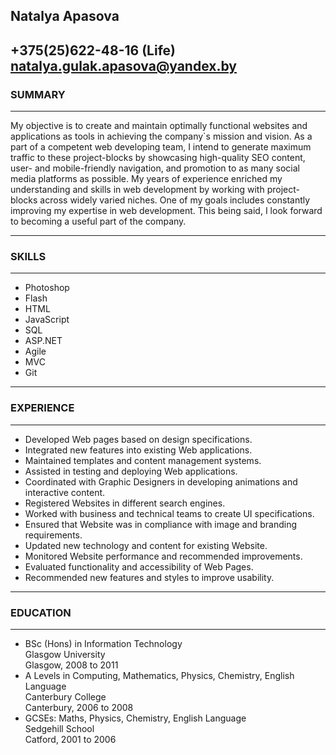 ## **Natalya Apasova**  
+375(25)622-48-16 (Life)  
<natalya.gulak.apasova@yandex.by>  
---------------

### SUMMARY  

---------------

My objective is to create and maintain optimally functional websites and applications as tools in achieving the company`s mission and vision. As a part of a competent web developing team, I intend to generate maximum traffic to these project-blocks by showcasing high-quality SEO content, user- and mobile-friendly navigation, and promotion to as many social media platforms as possible. My years of experience enriched my understanding and skills in web development by working with project-blocks across widely varied niches. One of my goals includes constantly improving my expertise in web development. This being said, I look forward to becoming a useful part of the company.  

---------------

### SKILLS

---------------

* Photoshop  
* Flash  
* HTML  
* JavaScript  
* SQL  
* ASP.NET  
* Agile  
* MVC  
* Git
  
---------------

### EXPERIENCE  

---------------

* Developed Web pages based on design specifications.  
* Integrated new features into existing Web applications.  
* Maintained templates and content management systems.  
* Assisted in testing and deploying Web applications.  
* Coordinated with Graphic Designers in developing animations and interactive content.
* Registered Websites in different search engines.  
* Worked with business and technical teams to create UI specifications. 
* Ensured that Website was in compliance with image and branding requirements.  
* Updated new technology and content for existing Website.  
* Monitored Website performance and recommended improvements.  
* Evaluated functionality and accessibility of Web Pages.  
* Recommended new features and styles to improve usability. 

----------------

### EDUCATION  

---------------  

* BSc (Hons) in Information Technology  
Glasgow University	 
Glasgow, 2008 to 2011  
* A Levels in Computing, Mathematics, Physics, Chemistry, English Language  
Canterbury College  
Canterbury, 2006 to 2008  
* GCSEs: Maths, Physics, Chemistry, English Language  
Sedgehill School  
Catford, 2001 to 2006
